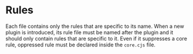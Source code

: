 # Rules

Each file contains only the rules that are specific to its name.
When a new plugin is introduced, its rule file must be named after the plugin
and it should only contain rules that are specific to it. Even if it suppresses
a core rule, oppressed rule must be declared inside the `core.cjs` file.
